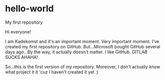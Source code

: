 # hello-world
My first repository

Hi everyone!

I am Kadekomst and it's an important moment. Very important moment. I've created my first repository on GitHub. But...Microsoft bought GitHub several days ago...By the way, it actually doesn't matter. I like GitHub. GITLAB SUCKS AHAHA! 

So...this is the first version of my repository. Moreover, I don't actually know what project it it 'cuz I haven't created it yet :)
